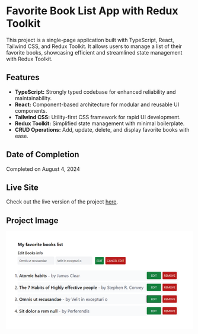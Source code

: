 # Favorite Book List App with Redux Toolkit

This project is a single-page application built with TypeScript, React, Tailwind CSS, and Redux Toolkit. It allows users to manage a list of their favorite books, showcasing efficient and streamlined state management with Redux Toolkit.

## Features

- **TypeScript:** Strongly typed codebase for enhanced reliability and maintainability.
- **React:** Component-based architecture for modular and reusable UI components.
- **Tailwind CSS:** Utility-first CSS framework for rapid UI development.
- **Redux Toolkit:** Simplified state management with minimal boilerplate.
- **CRUD Operations:** Add, update, delete, and display favorite books with ease.

## Date of Completion

Completed on August 4, 2024

## Live Site

Check out the live version of the project [here](https://favorite-book-list-app.vercel.app/).

## Project Image

![Project snapshot](images/my-fav-book.png)
